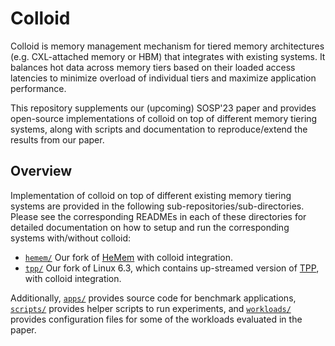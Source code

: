 # Colloid

Colloid is memory management mechanism for tiered memory architectures (e.g. CXL-attached memory or HBM) that integrates with existing systems. It balances hot data across memory tiers based on their loaded access latencies to minimize overload of individual tiers and maximize application performance.

This repository supplements our (upcoming) SOSP'23 paper and provides open-source implementations of colloid on top of different memory tiering systems, along with scripts and documentation to reproduce/extend the results from our paper.

## Overview
Implementation of colloid on top of different existing memory tiering systems are provided in the following sub-repositories/sub-directories. Please see the corresponding READMEs in each of these directories for detailed documentation on how to setup and run the corresponding systems with/without colloid:

* [`hemem/`](https://github.com/webglider/hemem/tree/939dc0072126d3a2639917d3eef00634dbac2e26) Our fork of [HeMem](https://dl.acm.org/doi/10.1145/3477132.3483550) with colloid integration.
* [`tpp/`](tpp) Our fork of Linux 6.3, which contains up-streamed version of [TPP](https://dl.acm.org/doi/10.1145/3582016.3582063), with colloid integration.

Additionally, [`apps/`](apps) provides source code for benchmark applications, [`scripts/`](scripts) provides helper scripts to run experiments, and [`workloads/`](workloads) provides configuration files for some of the workloads evaluated in the paper. 
